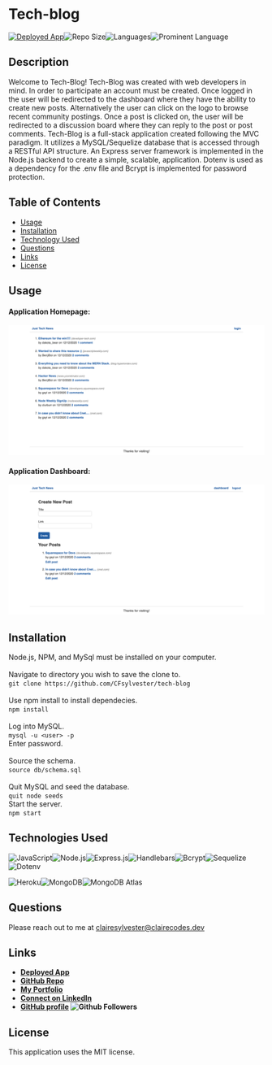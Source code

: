 # Tech-blog
 <a href="https://sylvester-tech-blog.herokuapp.com/">![Deployed App](https://img.shields.io/badge/-Deployed-success?style=for-the-badge)</a>![Repo Size](https://img.shields.io/github/repo-size/CFsylvester/tech-blog?color=inactive&style=for-the-badge)![Languages](https://img.shields.io/github/languages/count/CFsylvester/tech-blog?color=inactive&style=for-the-badge)![Prominent Language](https://img.shields.io/github/languages/top/CFsylvester/tech-blog?color=inactive&style=for-the-badge)

## Description
Welcome to Tech-Blog! Tech-Blog was created with web developers in mind. In order to participate an account must be created. Once logged in the user will be redirected to the dashboard where they have the ability to create new posts. Alternatively the user can click on the logo to browse recent community postings. Once a post is clicked on, the user will be redirected to a discussion board where they can reply to the post or post comments. Tech-Blog is a full-stack application created following the MVC paradigm. It utilizes a MySQL/Sequelize database that is accessed through a RESTful API structure. An Express server framework is implemented in the Node.js backend to create a simple, scalable, application. Dotenv is used as a dependency for the .env file and Bcrypt is implemented for password protection.  


## Table of Contents
  - [Usage](#Usage)
  - [Installation](#installation)
  - [Technology Used](#technology-used)
  - [Questions](#questions)
  - [Links](#links)
  - [License](#license)
  
## Usage

#### Application Homepage:
![Tech-Blog Homepage](./public/src/homepage.png)

#### Application Dashboard:
![Tech-Blog Dashboard](./public/src/dashboard.png)

## Installation

Node.js, NPM, and MySql must be installed on your computer. <br /> 
<br />Navigate to directory you wish to save the clone to.  <br />
  `git clone https://github.com/CFsylvester/tech-blog` <br />
<br />Use npm install to install dependecies. <br />
  `npm install` <br />
<br />Log into MySQL. <br />
  `mysql -u <user> -p ` <br />
Enter password. <br />
<br />Source the schema. <br />
  `source db/schema.sql` <br />
<br />Quit MySQL and seed the database.  <br />
  `quit
  node seeds`
<br />Start the server. <br />
  `npm start`


## Technologies Used

![JavaScript](https://img.shields.io/badge/-Javascript-white?style=for-the-badge)![Node.js](https://img.shields.io/badge/-Node.js-9cf?style=for-the-badge)![Express.js](https://img.shields.io/badge/-Express-white?style=for-the-badge)![Handlebars](https://img.shields.io/badge/-Handlebars-9cf?style=for-the-badge)![Bcrypt](https://img.shields.io/badge/-Bcrypt-white?style=for-the-badge)![Sequelize](https://img.shields.io/badge/-Sequelize-9cf?style=for-the-badge)![Dotenv](https://img.shields.io/badge/-Dotenv-white?style=for-the-badge)  <br />

![Heroku](https://img.shields.io/badge/Server-Heroku-inactive?style=for-the-badge)![MongoDB](https://img.shields.io/badge/Database-MySql-inactive?style=for-the-badge)![MongoDB Atlas](https://img.shields.io/badge/Testing-Jest-inactive?style=for-the-badge) 

 ## Questions
  Please reach out to me at [clairesylvester@clairecodes.dev](mailto:clairesylvester@clairecodes.dev?subject=[GitHub%tech-blog]%20Source%20Han%20Sans)


  ## Links
  - **[Deployed App](https://sylvester-tech-blog.herokuapp.com/)**
  - **[GitHub Repo](https://github.com/CFsylvester/tech-blog)**
  - **[My Portfolio](clairecodes.dev)**
  - **[Connect on LinkedIn](https://www.linkedin.com/in/claire-sylvester-386373143/)**
  - **[GitHub profile](https://github.com/CFsylvester)    ![Github Followers](https://img.shields.io/github/followers/CFsylvester?style=social)**

  ## License 
  This application uses the MIT license.  
